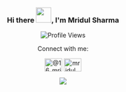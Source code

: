 <div align="center">
 
### Hi there <img src="https://raw.githubusercontent.com/MartinHeinz/MartinHeinz/master/wave.gif" width="35">, I'm Mridul Sharma
![Profile Views](https://komarev.com/ghpvc/?username=U-007)
</div>
<div align="center">
Connect with me:
<p align="center">
<a href="https://twitter.com/@16_mridul" target="blank"><img align="center" src="https://raw.githubusercontent.com/rahuldkjain/github-profile-readme-generator/master/src/images/icons/Social/twitter.svg" alt="@16_mridul" height="30" width="40" /></a>
 <a href="https://instagram.com/mridul_._sharma" target="blank"><img align="center" src="https://raw.githubusercontent.com/rahuldkjain/github-profile-readme-generator/master/src/images/icons/Social/instagram.svg" alt="mridul_._sharma" height="30" width="40" /></a>
</p>  
</div>
<div align="center">
<img src="https://github-readme-stats.vercel.app/api?username=U-007&&show_icons=true&title_color=ffffff&icon_color=bb2acf&text_color=daf7dc&bg_color=151515">
</div>
